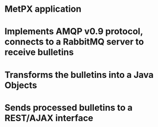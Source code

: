 # MetPX application
# Implements AMQP v0.9 protocol, connects to a RabbitMQ server to receive bulletins
# Transforms the bulletins into a Java Objects
# Sends processed bulletins to a REST/AJAX interface
